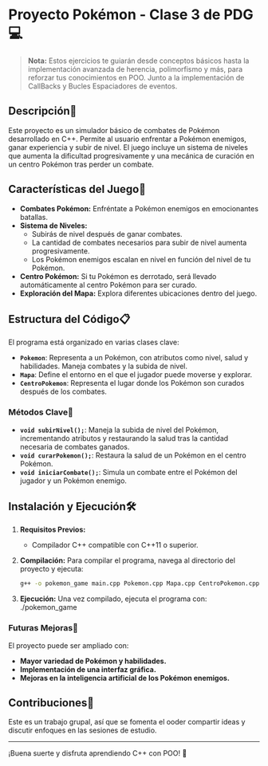 # Proyecto Pokémon - Clase 3 de PDG 💻

> **Nota:** Estos ejercicios te guiarán desde conceptos básicos hasta la implementación avanzada de herencia, polimorfismo y más, para reforzar tus conocimientos en POO. Junto a la implementación de CallBacks y Bucles Espaciadores de eventos.

## Descripción📂

Este proyecto es un simulador básico de combates de Pokémon desarrollado en C++. Permite al usuario enfrentar a Pokémon enemigos, ganar experiencia y subir de nivel. El juego incluye un sistema de niveles que aumenta la dificultad progresivamente y una mecánica de curación en un centro Pokémon tras perder un combate.

## Características del Juego🎯

- **Combates Pokémon:** Enfréntate a Pokémon enemigos en emocionantes batallas.
- **Sistema de Niveles:**
  - Subirás de nivel después de ganar combates.
  - La cantidad de combates necesarios para subir de nivel aumenta progresivamente.
  - Los Pokémon enemigos escalan en nivel en función del nivel de tu Pokémon.
- **Centro Pokémon:** Si tu Pokémon es derrotado, será llevado automáticamente al centro Pokémon para ser curado.
- **Exploración del Mapa:** Explora diferentes ubicaciones dentro del juego.

## Estructura del Código📋

El programa está organizado en varias clases clave:

- **`Pokemon`**: Representa a un Pokémon, con atributos como nivel, salud y habilidades. Maneja combates y la subida de nivel.
- **`Mapa`**: Define el entorno en el que el jugador puede moverse y explorar.
- **`CentroPokemon`**: Representa el lugar donde los Pokémon son curados después de los combates.

### Métodos Clave📁

- **`void subirNivel();`**: Maneja la subida de nivel del Pokémon, incrementando atributos y restaurando la salud tras la cantidad necesaria de combates ganados.
- **`void curarPokemon();`**: Restaura la salud de un Pokémon en el centro Pokémon.
- **`void iniciarCombate();`**: Simula un combate entre el Pokémon del jugador y un Pokémon enemigo.

## Instalación y Ejecución🛠️

1. **Requisitos Previos:**
   - Compilador C++ compatible con C++11 o superior.

2. **Compilación:**
   Para compilar el programa, navega al directorio del proyecto y ejecuta:
   ```bash
   g++ -o pokemon_game main.cpp Pokemon.cpp Mapa.cpp CentroPokemon.cpp
3. **Ejecución:**
    Una vez compilado, ejecuta el programa con:
    ./pokemon_game

### **Futuras Mejoras**🚀
El proyecto puede ser ampliado con:
- **Mayor variedad de Pokémon y habilidades.**
- **Implementación de una interfaz gráfica.**
- **Mejoras en la inteligencia artificial de los Pokémon enemigos.**

## Contribuciones🤝

Este es un trabajo grupal, así que se fomenta el ooder compartir ideas y discutir enfoques en las sesiones de estudio. 

---
¡Buena suerte y disfruta aprendiendo C++ con POO! 🎉
